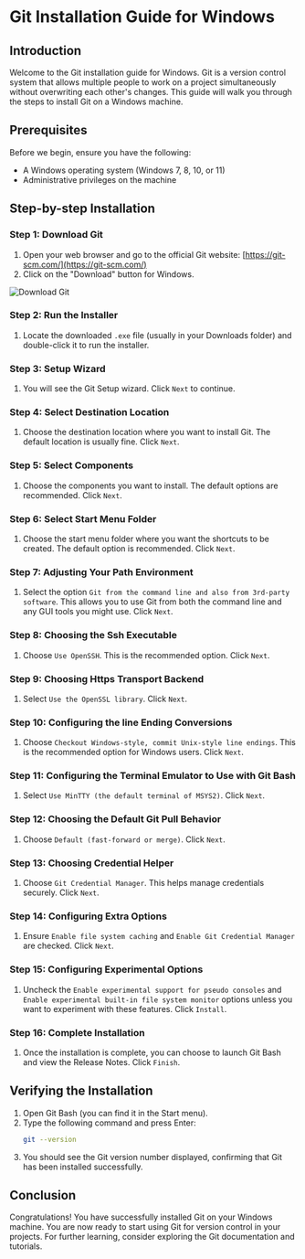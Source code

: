 # Git Installation Guide for Windows

## Introduction
Welcome to the Git installation guide for Windows. Git is a version control system that allows multiple people to work on a project simultaneously without overwriting each other's changes. This guide will walk you through the steps to install Git on a Windows machine.

## Prerequisites
Before we begin, ensure you have the following:
- A Windows operating system (Windows 7, 8, 10, or 11)
- Administrative privileges on the machine

## Step-by-step Installation

### Step 1: Download Git
1. Open your web browser and go to the official Git website: [https://git-scm.com/](https://git-scm.com/)
2. Click on the "Download" button for Windows.

![Download Git](https://git-scm.com/images/logos/downloads/git-scm-banner.png)

### Step 2: Run the Installer
1. Locate the downloaded `.exe` file (usually in your Downloads folder) and double-click it to run the installer.

### Step 3: Setup Wizard
1. You will see the Git Setup wizard. Click `Next` to continue.

### Step 4: Select Destination Location
1. Choose the destination location where you want to install Git. The default location is usually fine. Click `Next`.

### Step 5: Select Components
1. Choose the components you want to install. The default options are recommended. Click `Next`.

### Step 6: Select Start Menu Folder
1. Choose the start menu folder where you want the shortcuts to be created. The default option is recommended. Click `Next`.

### Step 7: Adjusting Your Path Environment
1. Select the option `Git from the command line and also from 3rd-party software`. This allows you to use Git from both the command line and any GUI tools you might use. Click `Next`.

### Step 8: Choosing the Ssh Executable
1. Choose `Use OpenSSH`. This is the recommended option. Click `Next`.

### Step 9: Choosing Https Transport Backend
1. Select `Use the OpenSSL library`. Click `Next`.

### Step 10: Configuring the line Ending Conversions
1. Choose `Checkout Windows-style, commit Unix-style line endings`. This is the recommended option for Windows users. Click `Next`.

### Step 11: Configuring the Terminal Emulator to Use with Git Bash
1. Select `Use MinTTY (the default terminal of MSYS2)`. Click `Next`.

### Step 12: Choosing the Default Git Pull Behavior
1. Choose `Default (fast-forward or merge)`. Click `Next`.

### Step 13: Choosing Credential Helper
1. Choose `Git Credential Manager`. This helps manage credentials securely. Click `Next`.

### Step 14: Configuring Extra Options
1. Ensure `Enable file system caching` and `Enable Git Credential Manager` are checked. Click `Next`.

### Step 15: Configuring Experimental Options
1. Uncheck the `Enable experimental support for pseudo consoles` and `Enable experimental built-in file system monitor` options unless you want to experiment with these features. Click `Install`.

### Step 16: Complete Installation
1. Once the installation is complete, you can choose to launch Git Bash and view the Release Notes. Click `Finish`.

## Verifying the Installation
1. Open Git Bash (you can find it in the Start menu).
2. Type the following command and press Enter:
    ```sh
    git --version
    ```
3. You should see the Git version number displayed, confirming that Git has been installed successfully.

## Conclusion
Congratulations! You have successfully installed Git on your Windows machine. You are now ready to start using Git for version control in your projects. For further learning, consider exploring the Git documentation and tutorials.
